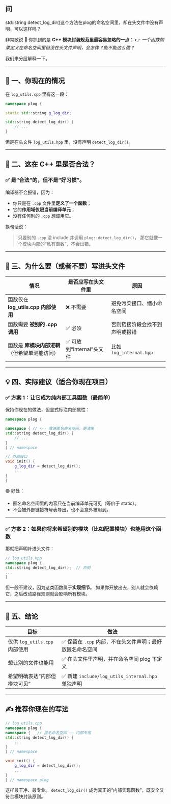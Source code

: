 ## 问  
std::string detect_log_dir()这个方法在plog的命名空间里，却在头文件中没有声明，可以这样吗？

非常敏锐 👏
你抓到的是 **C++ 模块封装规范里最容易忽略的一点**：
👉 *一个函数如果定义在命名空间里但没在头文件声明，会怎样？能不能这么做？*

我们来分层解释一下。

---

## 🧩 一、你现在的情况

在 `log_utils.cpp` 里有这一段：

```cpp
namespace plog {

static std::string g_log_dir;

std::string detect_log_dir() {
    // ...
}
```

但是在头文件 `log_utils.hpp` 里，没有声明 `detect_log_dir()`。

---

## 🧠 二、这在 C++ 里是否合法？

### ✅ 是“合法”的，但不是“好习惯”。

编译器不会报错，因为：

* 你只是在 `.cpp` 文件里**定义了一个函数**；
* 它的**作用域仅限当前编译单元**；
* 没有任何别的 `.cpp` 想调用它。

换句话说：

> 只要别的 `.cpp` 没 include 并调用 `plog::detect_log_dir()`，
> 那它就像一个模块内部的“私有函数”，不会出错。

---

## 🧱 三、为什么要（或者不要）写进头文件

| 情况                          | 是否应写在头文件里          | 原因                    |
| --------------------------- | ------------------ | --------------------- |
| 函数仅在 **log_utils.cpp 内部使用** | ❌ 不需要              | 避免污染接口、缩小命名空间         |
| 函数需要 **被别的 .cpp 调用**        | ✅ 必须               | 否则链接阶段会找不到声明或报错       |
| 函数是 **库模块内部逻辑**（但希望单测能访问）   | ✅ 可放到“internal”头文件 | 比如 `log_internal.hpp` |

---

## 💡 四、实际建议（适合你现在项目）

### ✅ 方案 1：让它成为纯内部工具函数（最简单）

保持你现在的做法，但显式标注内部属性：

```cpp
namespace plog {

namespace { // <-- 放进匿名命名空间，更清晰
std::string detect_log_dir() {
    // ...
}
} // namespace

// 外部接口
void init() {
    g_log_dir = detect_log_dir();
    ...
}
}
```

🟢 好处：

* 匿名命名空间里的内容只在当前编译单元可见（等价于 static）。
* 不会被外部链接符号表导出，也不会意外被用到。

---

### ✅ 方案 2：如果你将来希望别的模块（比如配置模块）也能用这个函数

那就把声明补进头文件：

```cpp
// log_utils.hpp
namespace plog {
std::string detect_log_dir();  // 声明
...
}
```

但一般不建议，因为这类函数属于**实现细节**。
如果你开放出去，别人就会依赖它，之后改动路径规则就会影响所有模块。

---

## 🧭 五、结论

| 目标                      | 做法                                         |
| ----------------------- | ------------------------------------------ |
| 仅供 `log_utils.cpp` 内部使用 | ✅ 保留在 `.cpp` 内部，不在头文件声明；最好放匿名命名空间          |
| 想让别的文件也能用               | ✅ 在头文件里声明，并在命名空间 plog 下定义                  |
| 希望明确表达“内部但模块可见”         | ✅ 新建 `include/log_utils_internal.hpp` 单独声明 |

---

## ✍️ 推荐你现在的写法

```cpp
// log_utils.cpp
namespace plog {
namespace {   // 匿名命名空间 —— 内部专用
std::string detect_log_dir() {
    ...
}
} // namespace

void init() {
    g_log_dir = detect_log_dir();
    ...
}
} // namespace plog
```

这样最干净、最专业。
`detect_log_dir()` 成为真正的“内部实现函数”，既安全又符合模块封装原则。
